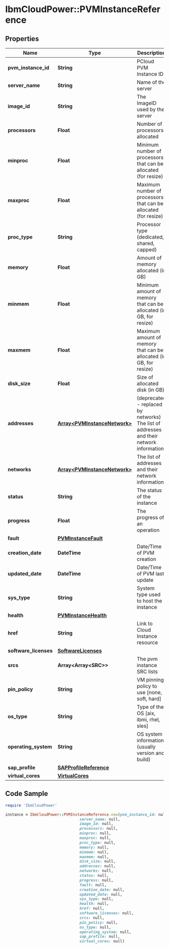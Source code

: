 # IbmCloudPower::PVMInstanceReference

## Properties

Name | Type | Description | Notes
------------ | ------------- | ------------- | -------------
**pvm_instance_id** | **String** | PCloud PVM Instance ID | 
**server_name** | **String** | Name of the server | 
**image_id** | **String** | The ImageID used by the server | 
**processors** | **Float** | Number of processors allocated | 
**minproc** | **Float** | Minimum number of processors that can be allocated (for resize) | [optional] 
**maxproc** | **Float** | Maximum number of processors that can be allocated (for resize) | [optional] 
**proc_type** | **String** | Processor type (dedicated, shared, capped) | [default to &#39;dedicated&#39;]
**memory** | **Float** | Amount of memory allocated (in GB) | 
**minmem** | **Float** | Minimum amount of memory that can be allocated (in GB, for resize) | [optional] 
**maxmem** | **Float** | Maximum amount of memory that can be allocated (in GB, for resize) | [optional] 
**disk_size** | **Float** | Size of allocated disk (in GB) | 
**addresses** | [**Array&lt;PVMInstanceNetwork&gt;**](PVMInstanceNetwork.md) | (deprecated - replaced by networks) The list of addresses and their network information | [optional] 
**networks** | [**Array&lt;PVMInstanceNetwork&gt;**](PVMInstanceNetwork.md) | The list of addresses and their network information | [optional] 
**status** | **String** | The status of the instance | 
**progress** | **Float** | The progress of an operation | [optional] 
**fault** | [**PVMInstanceFault**](PVMInstanceFault.md) |  | [optional] 
**creation_date** | **DateTime** | Date/Time of PVM creation | [optional] 
**updated_date** | **DateTime** | Date/Time of PVM last update | [optional] 
**sys_type** | **String** | System type used to host the instance | [optional] 
**health** | [**PVMInstanceHealth**](PVMInstanceHealth.md) |  | [optional] 
**href** | **String** | Link to Cloud Instance resource | 
**software_licenses** | [**SoftwareLicenses**](SoftwareLicenses.md) |  | [optional] 
**srcs** | **Array&lt;Array&lt;SRC&gt;&gt;** | The pvm instance SRC lists | [optional] 
**pin_policy** | **String** | VM pinning policy to use [none, soft, hard] | [optional] 
**os_type** | **String** | Type of the OS [aix, ibmi, rhel, sles] | 
**operating_system** | **String** | OS system information (usually version and build) | [optional] 
**sap_profile** | [**SAPProfileReference**](SAPProfileReference.md) |  | [optional] 
**virtual_cores** | [**VirtualCores**](VirtualCores.md) |  | [optional] 

## Code Sample

```ruby
require 'IbmCloudPower'

instance = IbmCloudPower::PVMInstanceReference.new(pvm_instance_id: null,
                                 server_name: null,
                                 image_id: null,
                                 processors: null,
                                 minproc: null,
                                 maxproc: null,
                                 proc_type: null,
                                 memory: null,
                                 minmem: null,
                                 maxmem: null,
                                 disk_size: null,
                                 addresses: null,
                                 networks: null,
                                 status: null,
                                 progress: null,
                                 fault: null,
                                 creation_date: null,
                                 updated_date: null,
                                 sys_type: null,
                                 health: null,
                                 href: null,
                                 software_licenses: null,
                                 srcs: null,
                                 pin_policy: null,
                                 os_type: null,
                                 operating_system: null,
                                 sap_profile: null,
                                 virtual_cores: null)
```


